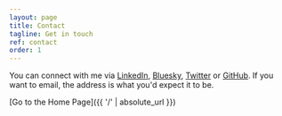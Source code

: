 ```yaml
---
layout: page
title: Contact
tagline: Get in touch
ref: contact
order: 1
---
```


You can connect with me via [LinkedIn](https://www.linkedin.com/comm/mynetwork/discovery-see-all?usecase=PEOPLE_FOLLOWS&followMember=tim-wiegand-uk), [Bluesky](https://bsky.app/profile/thecandidstartup.org), [Twitter](https://twitter.com/ThCandidStartup) or [GitHub](https://github.com/timwiegand). If you want to email, the address is what you'd expect it to be.

[Go to the Home Page]({{ '/' | absolute_url }})
